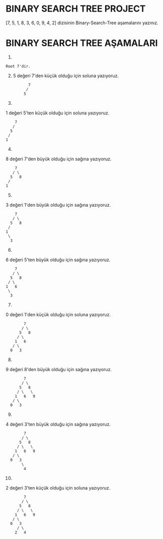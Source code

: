 # BINARY SEARCH TREE PROJECT
[7, 5, 1, 8, 3, 6, 0, 9, 4, 2] dizisinin Binary-Search-Tree aşamalarını yazınız.
# BINARY SEARCH TREE AŞAMALARI
1.
```
Root 7'dir.
```
   
2. 5 değeri 7'den küçük olduğu için soluna yazıyoruz.
   
```
          7
         /   
        5
```   

3. 
1 değeri 5'ten küçük olduğu için soluna yazıyoruz.

        7
       /   
      5 
     /
    1 


4. 
8 değeri 7'den büyük olduğu için sağına yazıyoruz.

        7
       / \  
      5   8
     /
    1 
5. 
3 değeri 1'den büyük olduğu için sağına yazıyoruz.

        7
       / \  
      5   8
     / 
    1   
     \
      3
6. 
6 değeri 5'ten büyük olduğu için sağına yazıyoruz.

        7
       / \  
      5   8
     / \
    1   6
     \
      3
7. 
0 değeri 1'den küçük olduğu için soluna yazıyoruz.
```
        7
       / \  
      5   8
     / \     
    1   6   
   / \
  0   3
```

8. 
9 değeri 8'den büyük olduğu için sağına yazıyoruz.
```
        7
       / \  
      5   8
     / \   \  
    1   6   9
   / \
  0   3 
```
9. 
4 değeri 3'ten büyük olduğu için sağına yazıyoruz.
```
        7
       / \  
      5   8
     / \   \  
    1   6   9
   / \
  0   3
       \
        4
```
10. 
2 değeri 3'ten küçük olduğu için soluna yazıyoruz.
```
        7
       / \  
      5   8
     / \   \  
    1   6   9
   / \
  0   3
     / \
    2   4
```